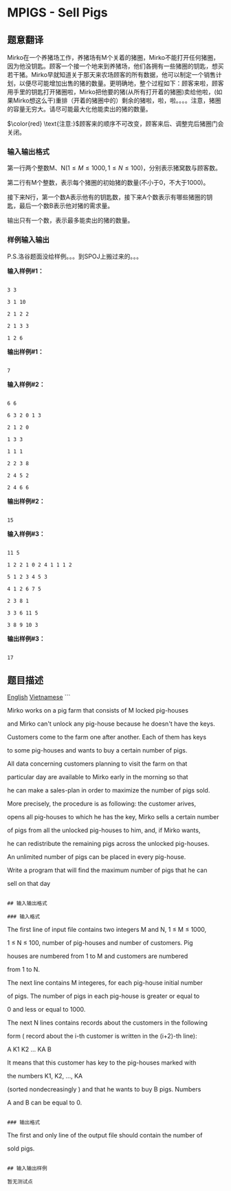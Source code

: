 # MPIGS - Sell Pigs

## 题意翻译

Mirko在一个养猪场工作，养猪场有M个关着的猪圈，Mirko不能打开任何猪圈，因为他没钥匙。顾客一个接一个地来到养猪场，他们各拥有一些猪圈的钥匙，想买若干猪。Mirko早就知道关于那天来农场顾客的所有数据，他可以制定一个销售计划，以便尽可能增加出售的猪的数量。更明确地，整个过程如下：顾客来啦，顾客用手里的钥匙打开猪圈啦，Mirko把他要的猪(从所有打开着的猪圈)卖给他啦，(如果Mirko想这么干)重排（开着的猪圈中的）剩余的猪啦，啦，啦。。。。注意，猪圈的容量无穷大。请尽可能最大化他能卖出的猪的数量。

$\color{red} \text{注意:}$顾客来的顺序不可改变，顾客来后、调整完后猪圈门会关闭。

### 输入输出格式

第一行两个整数M、N($1\le M \le 1000,1\le N\le100​$)，分别表示猪窝数与顾客数。

第二行有M个整数，表示每个猪圈的初始猪的数量(不小于0，不大于1000)。

接下来N行，第一个数A表示他有的钥匙数，接下来A个数表示有哪些猪圈的钥匙，最后一个数B表示他对猪的需求量。

输出只有一个数，表示最多能卖出的猪的数量。

### 样例输入输出

P.S.洛谷题面没给样例。。。到SPOJ上搬过来的。。。

**输入样例#1：**

```

3 3

3 1 10

2 1 2 2

2 1 3 3

1 2 6

```

**输出样例#1：**

```

7

```

**输入样例#2：**

```

6 6

6 3 2 0 1 3

2 1 2 0

1 3 3

1 1 1

2 2 3 8

2 4 5 2

2 4 6 6

```

**输出样例#2：**

```

15

```

**输入样例#3：**

```

11 5

1 2 2 1 0 2 4 1 1 1 2

5 1 2 3 4 5 3

4 1 2 6 7 5

2 3 8 1

3 3 6 11 5

3 8 9 10 3

```

**输出样例#3：**

```

17

```

## 题目描述

[English](/problems/MPIGS/en/) [Vietnamese](/problems/MPIGS/vn/) ```

Mirko works on a pig farm that consists of M locked pig-houses

and Mirko can't unlock any pig-house because he doesn't have the keys.

Customers come to the farm one after another. Each of them has keys

to some pig-houses and wants to buy a certain number of pigs.

All data concerning customers planning to visit the farm on that

particular day are available to Mirko early in the morning so that

he can make a sales-plan in order to maximize the number of pigs sold.

More precisely, the procedure is as following: the customer arives,

opens all pig-houses to which he has the key, Mirko sells a certain number

of pigs from all the unlocked pig-houses to him, and, if Mirko wants,

he can redistribute the remaining pigs across the unlocked pig-houses.

An unlimited number of pigs can be placed in every pig-house.

Write a program that will find the maximum number of pigs that he can

sell on that day

```

## 输入输出格式

### 输入格式

```

The first line of input file contains two integers M and N, 1 ≤ M ≤ 1000,

1 ≤ N ≤ 100, number of pig-houses and number of customers. Pig

houses are numbered from 1 to M and customers are numbered

from 1 to N.

The next line contains M integeres, for each pig-house initial number

of pigs. The number of pigs in each pig-house is greater or equal to

0 and less or equal to 1000.

The next N lines contains records about the customers in the following

form ( record about the i-th customer is written in the (i+2)-th line):

A K1 K2 ... KA B

It means that this customer has key to the pig-houses marked with

the numbers K1, K2, ..., KA

(sorted nondecreasingly ) and that he wants to buy B pigs. Numbers

A and B can be equal to 0.

```

### 输出格式

```

The first and only line of the output file should contain the number of

sold pigs.

```

## 输入输出样例

暂无测试点

